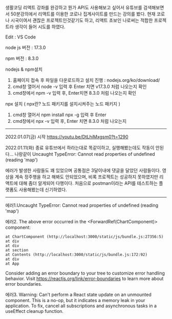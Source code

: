 생활코딩 리액트 강좌를 완강하고 뭔가 API도 사용해보고 싶어서 유튜브를 검색해보면서 50분강의에서 리액트를 이용한 코로나 집계사이트를 만드는 강의를 봤다.
현재 코로나 시국이여서 괜찮은 프로젝트인것같기도 하고, 리액트 초보인 나로써는 적합한 프로젝트라 생각이 들어 시도를 하였다.

Edit : VS Code

node js 버전 : 17.3.0

npm 버전 : 8.3.0

nodejs & npm설치
1. 홈페이지 접속 후 파일을 다운로드하고 설치 진행 : nodejs.org/ko/download/
2. cmd창 열어서 node -v 입력 후 Enter 치면 v17.3.0 처럼 나오는지 확인
3. cmd창에서 npm -v 입력 후, Enter치면 8.3.0 처럼 나오는지 확인

npx 설치 ( npx란? 노드 패키지를 설치시켜주는 노드 패키지 )
1. cmd창 열어서 npm install npx -g 입력 후 Enter
2. cmd창에서 npx -v 입력 후, Enter 치면 8.3.0 처럼 나오는지 
------------------------------------------------------------------------------------------------------------------------------------
2022.01.07(금) 시작
https://youtu.be/DtLhiMxgsm0?t=1290

2022.01.11(화) 종료
유튜브에서 하라는대로 똑같이하고, 실행해봤는데도 작동이 안된다... 나랑같이
Uncaught TypeError: Cannot read properties of undefined (reading 'map')

에러가 발생한 사람들도 꽤 있었으며 공통점은 3달이내에 댓글을 달았던 사람들이다.
영상을 계속 정주행을 하고 해봐도 안되었으며, 비록 프로젝트는 성공하지 못하였지만 리액트에 대해 좀더 알게되어 다행이다.
처음으로 postman이라는 API를 테스트하는 플랫폼도 사용해봤는데 신기하였다.

------------------------------------------------------------------------------------------------------------------------------------
에러1.Uncaught TypeError: Cannot read properties of undefined (reading 'map')

에러2. The above error occurred in the <ForwardRef(ChartComponent)> component:

    at ChartComponent (http://localhost:3000/static/js/bundle.js:27356:5)
    at div
    at div
    at section
    at Contents (http://localhost:3000/static/js/bundle.js:172:92)
    at div
    at App

Consider adding an error boundary to your tree to customize error handling behavior.
Visit https://reactjs.org/link/error-boundaries to learn more about error boundaries.

에러3. Warning: Can't perform a React state update on an unmounted component. This is a no-op, but it indicates a memory leak in your application. To fix, cancel all subscriptions and asynchronous tasks in a useEffect cleanup function.
